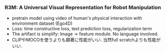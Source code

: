 ### R3M: A Universal Visual Representation for Robot Manipulation
- pretrain model using video of human's physical interaction with environment dataset (Ego4D)
- Loss: time constructive loss, text prediction loss, regularization term
- The artifact is simplify: Image -> feature module. No language involved.
- CLIPやMOCOを使うよりも顕著に性能がいい. 当然full scratchよりも性能がいい.
